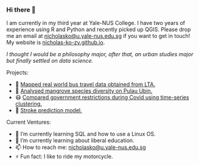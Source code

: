 ### Hi there 👋

I am currently in my third year at Yale-NUS College. I have two years of experience using R and Python and recently picked up QGIS.
Please drop me an email at nicholasko@u.yale-nus.edu.sg if you want to get in touch! My website is [nicholas-ko-zy.github.io](https://nicholas-ko-zy.github.io/).

_I thought I would be a philosophy major, after that, an urban studies major but finally settled on data science._

Projects:
- :bus: [Mapped real world bus travel data obtained from LTA.](https://nicholas-ko-zy.github.io/projects/migrant-workers.html)
- :palm_tree: [Analysed mangrove species diversity on Pulau Ubin.](https://nicholas-ko-zy.github.io/projects/covid_dtw.html)
- :mask: [Compared government restrictions during Covid using time-series clustering.](https://nicholas-ko-zy.github.io/projects/covid_dtw.html)
- :syringe: [Stroke prediction model.](https://nicholas-ko-zy.github.io/projects/stroke.html)

Current Ventures:
- 🔭 I’m currently learning SQL and how to use a Linux OS. 
- 🌱 I’m currently learning about liberal education.
- 📫 How to reach me: nicholasko@u.yale-nus.edu.sg
- ⚡ Fun fact: I like to ride my motorcycle.


